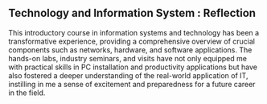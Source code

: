 ## Technology and Information System : Reflection


This introductory course in information systems and technology has been a transformative experience, providing a comprehensive overview of crucial components such as networks, hardware, and software applications. The hands-on labs, industry seminars, and visits have not only equipped me with practical skills in PC installation and productivity applications but have also fostered a deeper understanding of the real-world application of IT, instilling in me a sense of excitement and preparedness for a future career in the field.
